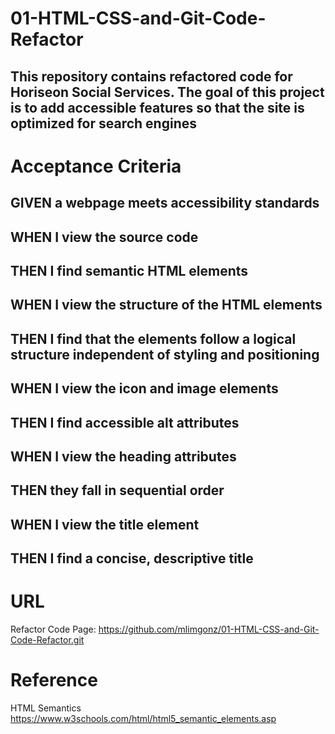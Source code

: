 # 01-HTML-CSS-and-Git-Code-Refactor

## This repository contains refactored code for Horiseon Social Services. The goal of this project is to add accessible features so that the site is optimized for search engines 


# Acceptance Criteria


## GIVEN a webpage meets accessibility standards
## WHEN I view the source code
## THEN I find semantic HTML elements
## WHEN I view the structure of the HTML elements
##  THEN I find that the elements follow a logical structure independent of styling and positioning
## WHEN I view the icon and image elements
## THEN I find accessible alt attributes
## WHEN I view the heading attributes
## THEN they fall in sequential order
## WHEN I view the title element
## THEN I find a concise, descriptive title



# URL 

Refactor Code Page: https://github.com/mlimgonz/01-HTML-CSS-and-Git-Code-Refactor.git



# Reference

HTML Semantics https://www.w3schools.com/html/html5_semantic_elements.asp 
